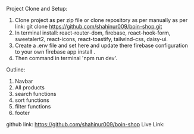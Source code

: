 Project Clone and Setup:
1. Clone project as per zip file or clone repository as per manually as per     link: git clone https://github.com/shahinur009/boin-shop.git
2. In terminal install: react-router-dom, firebase, react-hook-form, sweetalert2, react-icons, react-toastify, tailwind-css, daisy-ui.
3. Create a .env file and set here and update there firebase configuration to your own firebase app install .
4. Then command in terminal 'npm run dev'.

Outline:
1. Navbar
2. All products
3. search functions
4. sort functions
5. filter functions
6. footer

github link: https://github.com/shahinur009/boin-shop
Live Link: 